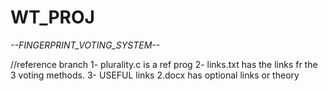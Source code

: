 # WT_PROJ
*--FINGERPRINT_VOTING_SYSTEM--*

//reference branch
1- plurality.c is a ref prog
2- links.txt has the links fr the 3 voting methods.
3- USEFUL links 2.docx has optional links or theory
